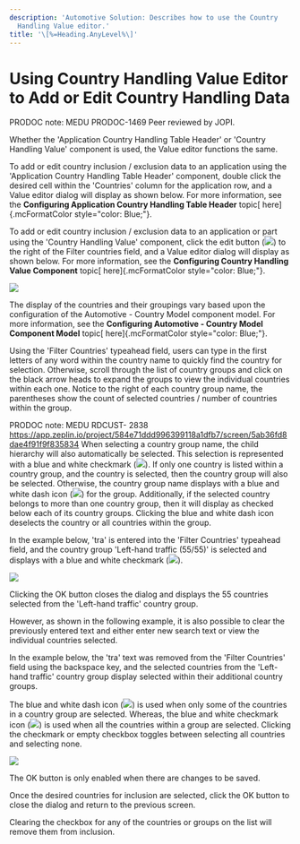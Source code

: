 ```yaml
---
description: 'Automotive Solution: Describes how to use the Country
  Handling Value editor.'
title: '\[%=Heading.AnyLevel%\]'
---
```


Using Country Handling Value Editor to Add or Edit Country Handling Data
========================================================================

PRODOC note: MEDU PRODOC-1469 Peer reviewed by JOPI.

Whether the \'Application Country Handling Table Header\' or \'Country
Handling Value\' component is used, the Value editor functions the same.

To add or edit country inclusion / exclusion data to an application
using the \'Application Country Handling Table Header\' component,
double click the desired cell within the \'Countries\' column for the
application row, and a Value editor dialog will display as shown below.
For more information, see the **Configuring Application Country Handling
Table Header** topic[ here]{.mcFormatColor style="color: Blue;"}.

To add or edit country inclusion / exclusion data to an application or
part using the \'Country Handling Value\' component, click the edit
button (![](../../Resources/Images/Country%20Incl%20Excl/iconEdit.png))
to the right of the Filter countries field, and a Value editor dialog
will display as shown below. For more information, see the **Configuring
Country Handling Value Component** topic[ here]{.mcFormatColor
style="color: Blue;"}.

![](../../Resources/Images/Country%20Incl%20Excl/31.png)

The display of the countries and their groupings vary based upon the
configuration of the Automotive - Country Model component model. For
more information, see the **Configuring Automotive - Country Model
Component Model** topic[ here]{.mcFormatColor style="color: Blue;"}.

Using the \'Filter Countries\' typeahead field, users can type in the
first letters of any word within the country name to quickly find the
country for selection. Otherwise, scroll through the list of country
groups and click on the black arrow heads to expand the groups to view
the individual countries within each one. Notice to the right of each
country group name, the parentheses show the count of selected countries
/ number of countries within the group.

PRODOC note: MEDU RDCUST- 2838
https://app.zeplin.io/project/584e71ddd996399118a1dfb7/screen/5ab36fd8dae4f91f9f835834
When selecting a country group name, the child hierarchy will also
automatically be selected. This selection is represented with a blue and
white checkmark
(![](../../Resources/Images/Country%20Incl%20Excl/iconCheck.png)). If
only one country is listed within a country group, and the country is
selected, then the country group will also be selected. Otherwise, the
country group name displays with a blue and white dash icon
(![](../../Resources/Images/Country%20Incl%20Excl/iconDash.png)) for the
group. Additionally, if the selected country belongs to more than one
country group, then it will display as checked below each of its country
groups. Clicking the blue and white dash icon deselects the country or
all countries within the group.

In the example below, \'tra\' is entered into the \'Filter Countries\'
typeahead field, and the country group \'Left-hand traffic (55/55)\' is
selected and displays with a blue and white checkmark
(![](../../Resources/Images/Country%20Incl%20Excl/iconCheck.png)).

![](../../Resources/Images/Country%20Incl%20Excl/32.png)

Clicking the OK button closes the dialog and displays the 55 countries
selected from the \'Left-hand traffic\' country group.

However, as shown in the following example, it is also possible to clear
the previously entered text and either enter new search text or view the
individual countries selected.

In the example below, the \'tra\' text was removed from the \'Filter
Countries\' field using the backspace key, and the selected countries
from the \'Left-hand traffic\' country group display selected within
their additional country groups.

The blue and white dash icon
(![](../../Resources/Images/Country%20Incl%20Excl/iconDash.png)) is used
when only some of the countries in a country group are selected.
Whereas, the blue and white checkmark icon
(![](../../Resources/Images/Country%20Incl%20Excl/iconCheck.png)) is
used when all the countries within a group are selected. Clicking the
checkmark or empty checkbox toggles between selecting all countries and
selecting none.

![](../../Resources/Images/Country%20Incl%20Excl/33.png)

The OK button is only enabled when there are changes to be saved.

Once the desired countries for inclusion are selected, click the OK
button to close the dialog and return to the previous screen.

Clearing the checkbox for any of the countries or groups on the list
will remove them from inclusion.

